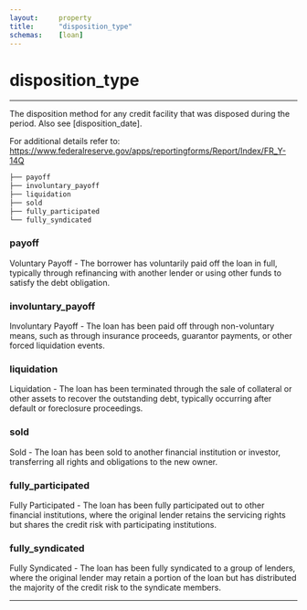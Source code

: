 ```yaml
---
layout:     property
title:      "disposition_type"
schemas:    [loan]
---
```


# disposition_type

---

The disposition method for any credit facility that was disposed during the period. Also see [disposition_date].

For additional details refer to: https://www.federalreserve.gov/apps/reportingforms/Report/Index/FR_Y-14Q

```bash
├── payoff
├── involuntary_payoff
├── liquidation
├── sold
├── fully_participated
└── fully_syndicated
```

### payoff
Voluntary Payoff - The borrower has voluntarily paid off the loan in full, typically through refinancing with another lender or using other funds to satisfy the debt obligation.

### involuntary_payoff
Involuntary Payoff - The loan has been paid off through non-voluntary means, such as through insurance proceeds, guarantor payments, or other forced liquidation events.

### liquidation
Liquidation - The loan has been terminated through the sale of collateral or other assets to recover the outstanding debt, typically occurring after default or foreclosure proceedings.

### sold
Sold - The loan has been sold to another financial institution or investor, transferring all rights and obligations to the new owner.

### fully_participated
Fully Participated - The loan has been fully participated out to other financial institutions, where the original lender retains the servicing rights but shares the credit risk with participating institutions.

### fully_syndicated
Fully Syndicated - The loan has been fully syndicated to a group of lenders, where the original lender may retain a portion of the loan but has distributed the majority of the credit risk to the syndicate members.

--- 
